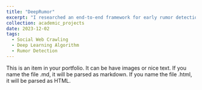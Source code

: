 ```yaml
---
title: "DeepRumor"
excerpt: "I researched an end-to-end framework for early rumor detection on social media using deep learning techniques. By leveraging a range of algorithms, including weak supervision, I was able to address key bottlenecks in previous rumor detection systems. My work resulted in significant improvements in state-of-the-art performance for early rumor detection."
collection: academic_projects
date: 2023-12-02
tags:
  - Social Web Crawling
  - Deep Learning Algorithm
  - Rumor Detection
---
```


This is an item in your portfolio. It can be have images or nice text. If you name the file .md, it will be parsed as markdown. If you name the file .html, it will be parsed as HTML.
